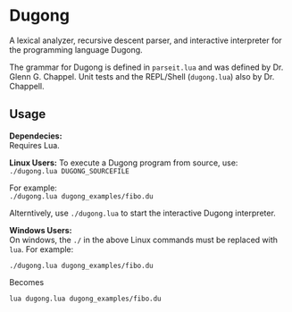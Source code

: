 # Dugong
A lexical analyzer, recursive descent parser, and interactive interpreter for the programming language Dugong.

The grammar for Dugong is defined in `parseit.lua` and was defined by Dr. Glenn G. Chappel. Unit tests and the REPL/Shell (`dugong.lua`) also by Dr. Chappell.

## Usage
**Dependecies:**  
Requires Lua.

**Linux Users:**
To execute a Dugong program from source, use:  
`./dugong.lua DUGONG_SOURCEFILE`  

For example:  
`./dugong.lua dugong_examples/fibo.du`

Alterntively, use `./dugong.lua` to start the interactive Dugong interpreter.

**Windows Users:**  
On windows, the `./` in the above Linux commands must be replaced with `lua`. For example:  

`./dugong.lua dugong_examples/fibo.du`
  
Becomes

`lua dugong.lua dugong_examples/fibo.du`
